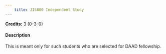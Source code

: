 ```yaml
---
    title: JIS800 Independent Study
---
```

**Credits:** 3 (0-3-0)



#### Description 
This is meant only for such students who are selected for DAAD fellowship.